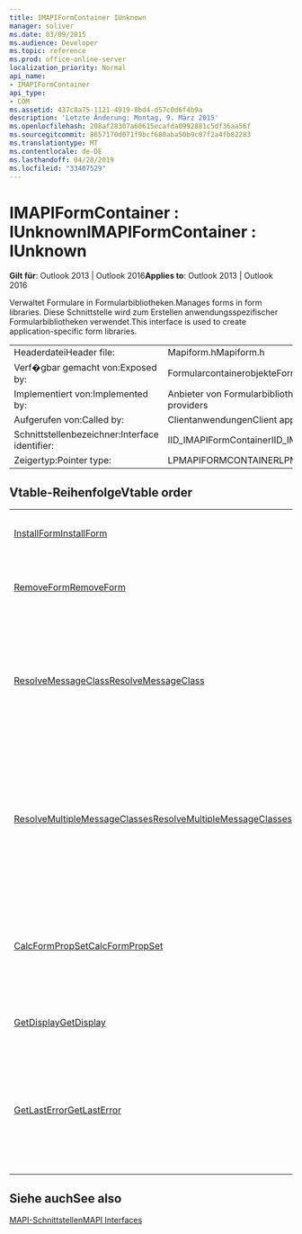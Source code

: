 ```yaml
---
title: IMAPIFormContainer IUnknown
manager: soliver
ms.date: 03/09/2015
ms.audience: Developer
ms.topic: reference
ms.prod: office-online-server
localization_priority: Normal
api_name:
- IMAPIFormContainer
api_type:
- COM
ms.assetid: 437c8a75-1121-4919-8bd4-d57c0d6f4b9a
description: 'Letzte Änderung: Montag, 9. März 2015'
ms.openlocfilehash: 208af28307a60615ecafda0992881c5df36aa56f
ms.sourcegitcommit: 8657170d071f9bcf680aba50b9c07f2a4fb82283
ms.translationtype: MT
ms.contentlocale: de-DE
ms.lasthandoff: 04/28/2019
ms.locfileid: "33407529"
---
```

# <a name="imapiformcontainer--iunknown"></a><span data-ttu-id="c07e5-103">IMAPIFormContainer : IUnknown</span><span class="sxs-lookup"><span data-stu-id="c07e5-103">IMAPIFormContainer : IUnknown</span></span>

  
  
<span data-ttu-id="c07e5-104">**Gilt für**: Outlook 2013 | Outlook 2016</span><span class="sxs-lookup"><span data-stu-id="c07e5-104">**Applies to**: Outlook 2013 | Outlook 2016</span></span> 
  
<span data-ttu-id="c07e5-105">Verwaltet Formulare in Formularbibliotheken.</span><span class="sxs-lookup"><span data-stu-id="c07e5-105">Manages forms in form libraries.</span></span> <span data-ttu-id="c07e5-106">Diese Schnittstelle wird zum Erstellen anwendungsspezifischer Formularbibliotheken verwendet.</span><span class="sxs-lookup"><span data-stu-id="c07e5-106">This interface is used to create application-specific form libraries.</span></span> 
  
|||
|:-----|:-----|
|<span data-ttu-id="c07e5-107">Headerdatei</span><span class="sxs-lookup"><span data-stu-id="c07e5-107">Header file:</span></span>  <br/> |<span data-ttu-id="c07e5-108">Mapiform.h</span><span class="sxs-lookup"><span data-stu-id="c07e5-108">Mapiform.h</span></span>  <br/> |
|<span data-ttu-id="c07e5-109">Verf�gbar gemacht von:</span><span class="sxs-lookup"><span data-stu-id="c07e5-109">Exposed by:</span></span>  <br/> |<span data-ttu-id="c07e5-110">Formularcontainerobjekte</span><span class="sxs-lookup"><span data-stu-id="c07e5-110">Form container objects</span></span>  <br/> |
|<span data-ttu-id="c07e5-111">Implementiert von:</span><span class="sxs-lookup"><span data-stu-id="c07e5-111">Implemented by:</span></span>  <br/> |<span data-ttu-id="c07e5-112">Anbieter von Formularbibliotheken</span><span class="sxs-lookup"><span data-stu-id="c07e5-112">Form library providers</span></span>  <br/> |
|<span data-ttu-id="c07e5-113">Aufgerufen von:</span><span class="sxs-lookup"><span data-stu-id="c07e5-113">Called by:</span></span>  <br/> |<span data-ttu-id="c07e5-114">Clientanwendungen</span><span class="sxs-lookup"><span data-stu-id="c07e5-114">Client applications</span></span>  <br/> |
|<span data-ttu-id="c07e5-115">Schnittstellenbezeichner:</span><span class="sxs-lookup"><span data-stu-id="c07e5-115">Interface identifier:</span></span>  <br/> |<span data-ttu-id="c07e5-116">IID_IMAPIFormContainer</span><span class="sxs-lookup"><span data-stu-id="c07e5-116">IID_IMAPIFormContainer</span></span>  <br/> |
|<span data-ttu-id="c07e5-117">Zeigertyp:</span><span class="sxs-lookup"><span data-stu-id="c07e5-117">Pointer type:</span></span>  <br/> |<span data-ttu-id="c07e5-118">LPMAPIFORMCONTAINER</span><span class="sxs-lookup"><span data-stu-id="c07e5-118">LPMAPIFORMCONTAINER</span></span>  <br/> |
   
## <a name="vtable-order"></a><span data-ttu-id="c07e5-119">Vtable-Reihenfolge</span><span class="sxs-lookup"><span data-stu-id="c07e5-119">Vtable order</span></span>

|||
|:-----|:-----|
|[<span data-ttu-id="c07e5-120">InstallForm</span><span class="sxs-lookup"><span data-stu-id="c07e5-120">InstallForm</span></span>](imapiformcontainer-installform.md) <br/> |<span data-ttu-id="c07e5-121">Installiert ein Formular in einem Formularcontainer.</span><span class="sxs-lookup"><span data-stu-id="c07e5-121">Installs a form into a form container.</span></span>  <br/> |
|[<span data-ttu-id="c07e5-122">RemoveForm</span><span class="sxs-lookup"><span data-stu-id="c07e5-122">RemoveForm</span></span>](imapiformcontainer-removeform.md) <br/> |<span data-ttu-id="c07e5-123">Entfernt ein bestimmtes Formular aus einem Formularcontainer.</span><span class="sxs-lookup"><span data-stu-id="c07e5-123">Removes a particular form from a form container.</span></span>  <br/> |
|[<span data-ttu-id="c07e5-124">ResolveMessageClass</span><span class="sxs-lookup"><span data-stu-id="c07e5-124">ResolveMessageClass</span></span>](imapiformcontainer-resolvemessageclass.md) <br/> |<span data-ttu-id="c07e5-125">Löst eine Nachrichtenklasse in ihr Formular in einem Formularcontainer auf und gibt ein Formularinformationsobjekt für dieses Formular zurück.</span><span class="sxs-lookup"><span data-stu-id="c07e5-125">Resolves a message class to its form in a form container and returns a form information object for that form.</span></span>  <br/> |
|[<span data-ttu-id="c07e5-126">ResolveMultipleMessageClasses</span><span class="sxs-lookup"><span data-stu-id="c07e5-126">ResolveMultipleMessageClasses</span></span>](imapiformcontainer-resolvemultiplemessageclasses.md) <br/> |<span data-ttu-id="c07e5-127">Löst eine Gruppe von Nachrichtenklassen in ihre Formulare in einem Formularcontainer auf und gibt ein Array von Formularinformationsobjekten für diese Formulare zurück.</span><span class="sxs-lookup"><span data-stu-id="c07e5-127">Resolves a group of message classes to their forms in a form container and returns an array of form information objects for those forms.</span></span>  <br/> |
|[<span data-ttu-id="c07e5-128">CalcFormPropSet</span><span class="sxs-lookup"><span data-stu-id="c07e5-128">CalcFormPropSet</span></span>](imapiformcontainer-calcformpropset.md) <br/> |<span data-ttu-id="c07e5-129">Gibt ein Array der Eigenschaften zurück, die von allen in einem Formularcontainer installierten Formularen verwendet werden.</span><span class="sxs-lookup"><span data-stu-id="c07e5-129">Returns an array of the properties used by all forms installed in a form container.</span></span>  <br/> |
|[<span data-ttu-id="c07e5-130">GetDisplay</span><span class="sxs-lookup"><span data-stu-id="c07e5-130">GetDisplay</span></span>](imapiformcontainer-getdisplay.md) <br/> |<span data-ttu-id="c07e5-131">Gibt den Anzeigenamen eines Formularcontainers zurück.</span><span class="sxs-lookup"><span data-stu-id="c07e5-131">Returns the display name of a form container.</span></span>  <br/> |
|[<span data-ttu-id="c07e5-132">GetLastError</span><span class="sxs-lookup"><span data-stu-id="c07e5-132">GetLastError</span></span>](imapiformcontainer-getlasterror.md) <br/> |<span data-ttu-id="c07e5-133">Gibt eine [MAPIERROR-Struktur](mapierror.md) zurück, die Informationen zum vorherigen Fehler enthält, der für das Formularcontainerobjekt aufgetreten ist.</span><span class="sxs-lookup"><span data-stu-id="c07e5-133">Returns a [MAPIERROR](mapierror.md) structure containing information about the previous error occurring to the form container object.</span></span>  <br/> |
   
## <a name="see-also"></a><span data-ttu-id="c07e5-134">Siehe auch</span><span class="sxs-lookup"><span data-stu-id="c07e5-134">See also</span></span>



[<span data-ttu-id="c07e5-135">MAPI-Schnittstellen</span><span class="sxs-lookup"><span data-stu-id="c07e5-135">MAPI Interfaces</span></span>](mapi-interfaces.md)

